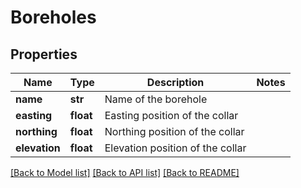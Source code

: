 # Boreholes

## Properties
Name | Type | Description | Notes
------------ | ------------- | ------------- | -------------
**name** | **str** | Name of the borehole | 
**easting** | **float** | Easting position of the collar | 
**northing** | **float** | Northing position of the collar | 
**elevation** | **float** | Elevation position of the collar | 

[[Back to Model list]](../README.md#documentation-for-models) [[Back to API list]](../README.md#documentation-for-api-endpoints) [[Back to README]](../README.md)


